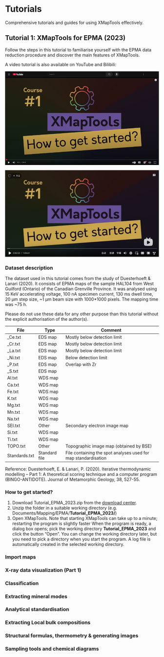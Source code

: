 # Tutorials

Comprehensive tutorials and guides for using XMapTools effectively.


## Tutorial 1: XMapTools for EPMA (2023)

Follow the steps in this tutorial to familiarise yourself with the EPMA data reduction procedure and discover the main features of XMapTools. 

A video tutorial is also available on YouTube and Bilibili:

[![XMapTools Tutorial for EPMA](/assets/XMapToolsTuto_Youtube.jpg)](https://www.youtube.com/watch?v=SRXio2szh3c "XMapTools Tutorial for EPMA")

[![XMapTools Tutorial for EPMA](/assets/XMapToolsTuto_Bilibili.jpg)](https://www.bilibili.com/video/BV1ks4y1X7SM/ "XMapTools Tutorial for EPMA")


### Dataset description

The dataset used in this tutorial comes from the study of Duesterhoeft & Lanari (2020). It consists of EPMA maps of the sample HAL104 from West Guilford (Ontario) of the Canadian Grenville Province. It was analysed using 15 KeV accelerating voltage, 100 nA specimen current, 130 ms dwell time, 20 µm step size, ~1 µm beam size with 1000*1000 pixels. The mapping time was ~75 h.

Please do not use these data for any other purpose than this tutorial without the explicit authorisation of the author(s).

| File          | Type          | Comment       |
| ------------- | ------------- | ------------- |
| _Ce.txt       | EDS map       | Mostly below detection limit |
| _Cr.txt       | EDS map       | Mostly below detection limit |
| _La.txt       | EDS map       | Mostly below detection limit |
| _Ni.txt       | EDS map       | Below detection limit |
| _P.txt        | EDS map       | Overlap with Zr |
| _S.txt        | EDS map       |               |
| Al.txt        | WDS map       |               |
| Ca.txt        | WDS map       |               |
| Fe.txt        | WDS map       |               |
| K.txt         | WDS map       |               |
| Mg.txt        | WDS map       |               |
| Mn.txt        | WDS map       |               |
| Na.txt        | WDS map       |               |
| SEI.txt       | Other         | Secondary electron image map |
| Si.txt        | WDS map       |               |
| Ti.txt        | WDS map       |               |
| TOPO.txt      | Other         | Topographic image map (obtained by BSE) |
| Standards.txt | Standard file | File containing the spot analyses used for map standardisation |

Reference: Duesterhoeft, E. & Lanari, P. (2020). Iterative thermodynamic modelling – Part 1: A theoretical scoring technique and a computer program (BINGO-ANTIDOTE). Journal of Metamorphic Geology, 38, 527-55.

### How to get started?

1. Download Tutorial_EPMA_2023.zip from the <a href="https://cloud.cpag-research.ch/index.php/s/HtL8eMuZFmgxluz" target="_blank">download center</a>.
2. Unzip the folder in a suitable working directory (e.g. Documents/Mapping/EPMA/__Tutorial_EPMA_2023/__)
3. Open XMapTools. Note that starting XMapTools can take up to a minute; restarting the program is slightly faster
When the program is ready, a dialog box opens; pick the working directory __Tutorial_EPMA_2023__ and click the button “Open”. You can change the working directory later, but you need to pick a directory when you start the program. A log file is automatically created in the selected working directory.

### Import maps



### X-ray data visualization (Part 1)



### Classification




### Extracting mineral modes





### Analytical standardisation





### Extracting Local bulk compositions






### Structural formulas, thermometry & generating images







### Sampling tools and chemical diagrams







